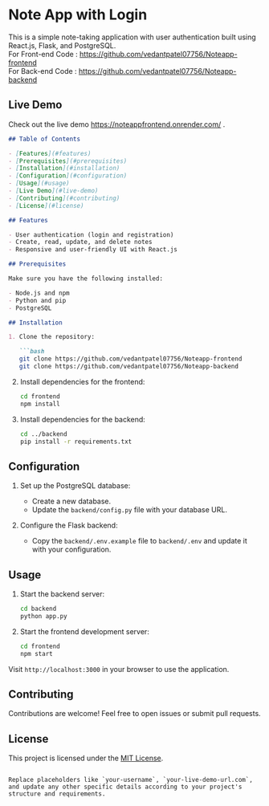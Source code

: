 

# Note App with Login

This is a simple note-taking application with user authentication built using React.js, Flask, and PostgreSQL. <br>
For Front-﻿end Code : https://github.com/vedantpatel07756/Noteapp-frontend <br>
For Back-end Code : https://github.com/vedantpatel07756/Noteapp-backend
## Live Demo

Check out the live demo https://noteappfrontend.onrender.com/ .


```markdown
## Table of Contents

- [Features](#features)
- [Prerequisites](#prerequisites)
- [Installation](#installation)
- [Configuration](#configuration)
- [Usage](#usage)
- [Live Demo](#live-demo)
- [Contributing](#contributing)
- [License](#license)

## Features

- User authentication (login and registration)
- Create, read, update, and delete notes
- Responsive and user-friendly UI with React.js

## Prerequisites

Make sure you have the following installed:

- Node.js and npm
- Python and pip
- PostgreSQL

## Installation

1. Clone the repository:

   ```bash
   git clone https://github.com/vedantpatel07756/Noteapp-frontend
   git clone https://github.com/vedantpatel07756/Noteapp-backend
   ```

2. Install dependencies for the frontend:

   ```bash
   cd frontend
   npm install
   ```

3. Install dependencies for the backend:

   ```bash
   cd ../backend
   pip install -r requirements.txt
   ```

## Configuration

1. Set up the PostgreSQL database:

   - Create a new database.
   - Update the `backend/config.py` file with your database URL.

2. Configure the Flask backend:

   - Copy the `backend/.env.example` file to `backend/.env` and update it with your configuration.

## Usage

1. Start the backend server:

   ```bash
   cd backend
   python app.py
   ```

2. Start the frontend development server:

   ```bash
   cd frontend
   npm start
   ```

Visit `http://localhost:3000` in your browser to use the application.



## Contributing

Contributions are welcome! Feel free to open issues or submit pull requests.

## License

This project is licensed under the [MIT License](LICENSE).
```

Replace placeholders like `your-username`, `your-live-demo-url.com`, and update any other specific details according to your project's structure and requirements.
